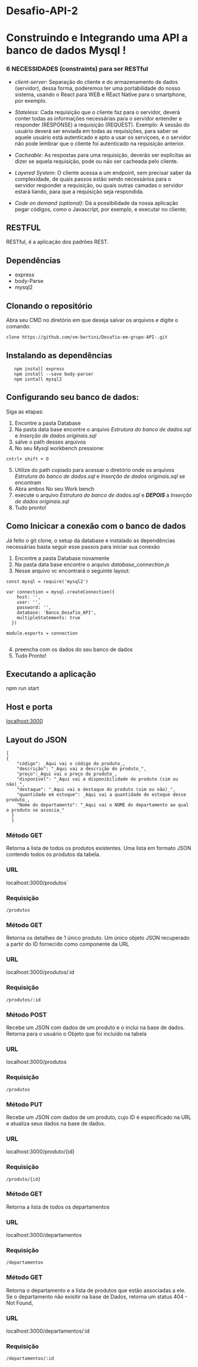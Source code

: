 # Desafio-API-2
# Construindo e Integrando uma API a banco de dados Mysql !




### 6 NECESSIDADES (constraints) para ser RESTful

- _client-server_: Separação do cliente e do armazenamento de dados (servidor), dessa forma, poderemos ter uma portabilidade do nosso sistema, usando o React para WEB e REact Native para o smartphone, por exemplo.

- _Stateless_: Cada requisição que o cliente faz para o servidor, deverá conter todas as informações necessárias para o servidor entender e responder (RESPONSE) a requisição (REQUEST). Exemplo: A sessão do usuário deverá ser enviada em todas as requisições, para saber se aquele usuário está autenticado e apto a usar os serviçoes, e o servidor não pode lembrar que o cliente foi autenticado na requisição anterior.

- _Cacheable_: As respostas para uma requisição, deverão ser explicitas ao dizer se aquela requisição, pode ou não ser cacheada pelo cliente.

- _Layered System_: O cliente acessa a um endpoint, sem precisar saber da complexidade, de quais passos estão sendo necessários para o servidor responder a requisição, ou quais outras camadas o servidor estará liando, para que a requisição seja respondida.

- _Code on demand (optional)_: Dá a possibilidade da nossa aplicação pegar códigos, como o Javascript, por exemplo, e executar no cliente;

## RESTFUL

RESTful, é a aplicação dos padrões REST.



## Dependências

- express 
- body-Parse
- mysql2

## Clonando o repositório


Abra seu CMD no diretório em que deseja salvar os arquivos e digite o comando:

```
clone https://github.com/vm-bertini/Desafio-em-grupo-API-.git
```

## Instalando as dependências

```
   npm install express 
   npm install --save body-parser
   npm isntall mysql2
```

## Configurando seu banco de dados:
Siga as etapas:
1. Encontre a pasta Database
2. Na pasta data base encontre o arquivo *Estrutura do banco de dados.sql* e *Inserção de dados originais.sql*
3. salve o path desses arquivos
4. No seu Mysql workbench pressione:
```
cntrl+ shift + O
```
5. Utilize do path copiado para acessar o diretório onde os arquivos *Estrutura do banco de dados.sql* e *Inserção de dados originais.sql* se encontram
6. Abra ambos No seu Work bench
7. execute o arquivo *Estrutura do banco de dados.sql* e ***DEPOIS***  a *Inserção de dados originais.sql*
8. Tudo pronto!

## Como Inicicar a conexão com o banco de dados 
Já feito o git clone, o setup da database e instalado as dependências necessárias basta seguir esse passos para iniciar sua conexão

1. Encontre a pasta Database novamente
2. Na pasta data base encontre o arquivo *database_connection.js*
3. Nesse arquivo vc encontrará o seguinte layout:
```
const mysql = require('mysql2')

var connection = mysql.createConnection({
    host: '',
    user: '',
    password: '',
    database: 'Banco_Desafio_API',
    multipleStatements: true
  })

module.exports = connection
  
```
4. preencha com os dados do seu banco de dados
5. Tudo Pronto!

## Executando a aplicação

   npm run start

## **Host e porta**

<localhost:3000>

## Layout do JSON
```
[
{
    "código": _Aqui vai o código do produto_,
    "descrição": "_Aqui vai a descrição do produto_",
    "preço":_Aqui vai o preço do produto_,
    "disponível": "_Aqui vai a disponibilidade do produto (sim ou não)_",
    "destaque": "_Aqui vai o destaque do produto (sim ou não)_",
    "quantidade em estoque": _Aqui vai a quantidade de estoque desse produto_,
    "Nome do departamento": "_Aqui vai o NOME do departamento ao qual o produto se associa_"
  }
  ]
```
### **Método GET**

Retorna a lista de todos os produtos existentes. Uma lista em formato JSON contendo todos os produtos da tabela.

### **URL**

localhost:3000/produtos`

### **Requisição**

`/produtos`


### **Método GET**

Retorna os detalhes de 1 único produto. Um único objeto JSON recuperado a partir do ID fornecido como componente da URL

### **URL**

localhost:3000/produtos/:id

### **Requisição**

`/produtos/:id`


### **Método POST**

Recebe um JSON com dados de um produto e o inclui na base de dados. Retorna para o usuário o Objeto que foi incluído na tabela

### **URL**

localhost:3000/produtos

### **Requisição**

`/produtos`


### **Método PUT**

Recebe um JSON com dados de um produto, cujo ID é especificado na URL e atualiza seus dados na base de dados.

### **URL**

localhost:3000/produto/{id}

### **Requisição**

`/produto/{id}`


### **Método GET**

Retorna a lista de todos os departamentos

### **URL**

localhost:3000/departamentos

### **Requisição**

`/departamentos`

### **Método GET**

Retorna o departamento e a lista de produtos que estão associadas a ele. Se o departamento não exisitir na base de Dados, retorna um status 404 - Not Found,

### **URL**

localhost:3000/departamentos/:id

### **Requisição**

`/departamentos/:id`
